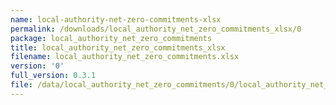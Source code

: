 ```yaml
---
name: local-authority-net-zero-commitments-xlsx
permalink: /downloads/local_authority_net_zero_commitments_xlsx/0
package: local_authority_net_zero_commitments
title: local_authority_net_zero_commitments_xlsx
filename: local_authority_net_zero_commitments.xlsx
version: '0'
full_version: 0.3.1
file: /data/local_authority_net_zero_commitments/0/local_authority_net_zero_commitments.xlsx
---
```

